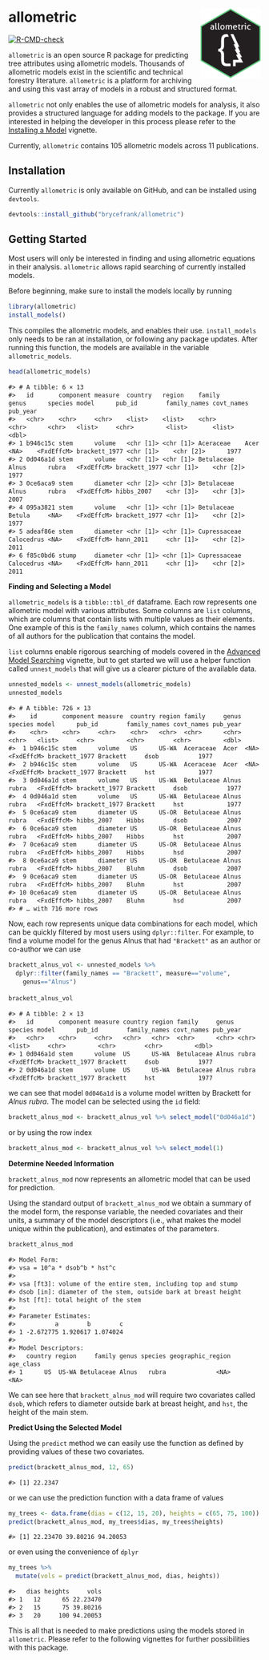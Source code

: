 
# allometric <a href="https://brycefrank.com/allometric/"><img src='man/figures/logo.png' align="right" height="139" /></a>

<!-- badges: start -->

[![R-CMD-check](https://github.com/brycefrank/allometric/actions/workflows/check-standard.yaml/badge.svg)](https://github.com/brycefrank/allometric/actions/workflows/check-standard.yaml)
<!-- badges: end -->

`allometric` is an open source R package for predicting tree attributes
using allometric models. Thousands of allometric models exist in the
scientific and technical forestry literature. `allometric` is a platform
for archiving and using this vast array of models in a robust and
structured format.

`allometric` not only enables the use of allometric models for analysis,
it also provides a structured language for adding models to the package.
If you are interested in helping the developer in this process please
refer to the [Installing a
Model](https://brycefrank.com/allometric/articles/installing_a_model.html)
vignette.

Currently, `allometric` contains 105 allometric models across 11
publications.

## Installation

Currently `allometric` is only available on GitHub, and can be installed
using `devtools`.

``` r
devtools::install_github("brycefrank/allometric")
```

## Getting Started

Most users will only be interested in finding and using allometric
equations in their analysis. `allometric` allows rapid searching of
currently installed models.

Before beginning, make sure to install the models locally by running

``` r
library(allometric)
install_models()
```

This compiles the allometric models, and enables their use.
`install_models` only needs to be ran at installation, or following any
package updates. After running this function, the models are available
in the variable `allometric_models`.

``` r
head(allometric_models)
```

    #> # A tibble: 6 × 13
    #>   id       component measure  country   region    family       genus      species model      pub_id        family_names covt_names pub_year
    #>   <chr>    <chr>     <chr>    <list>    <list>    <chr>        <chr>      <chr>   <list>     <chr>         <list>       <list>        <dbl>
    #> 1 b946c15c stem      volume   <chr [1]> <chr [1]> Aceraceae    Acer       <NA>    <FxdEffcM> brackett_1977 <chr [1]>    <chr [2]>      1977
    #> 2 0d046a1d stem      volume   <chr [1]> <chr [1]> Betulaceae   Alnus      rubra   <FxdEffcM> brackett_1977 <chr [1]>    <chr [2]>      1977
    #> 3 0ce6aca9 stem      diameter <chr [2]> <chr [3]> Betulaceae   Alnus      rubra   <FxdEffcM> hibbs_2007    <chr [3]>    <chr [3]>      2007
    #> 4 095a3821 stem      volume   <chr [1]> <chr [1]> Betulaceae   Betula     <NA>    <FxdEffcM> brackett_1977 <chr [1]>    <chr [2]>      1977
    #> 5 adeaf86e stem      diameter <chr [1]> <chr [1]> Cupressaceae Calocedrus <NA>    <FxdEffcM> hann_2011     <chr [1]>    <chr [2]>      2011
    #> 6 f85c0bd6 stump     diameter <chr [1]> <chr [1]> Cupressaceae Calocedrus <NA>    <FxdEffcM> hann_2011     <chr [1]>    <chr [2]>      2011

**Finding and Selecting a Model**

`allometric_models` is a `tibble::tbl_df` dataframe. Each row represents
one allometric model with various attributes. Some columns are `list`
columns, which are columns that contain lists with multiple values as
their elements. One example of this is the `family_names` column, which
contains the names of all authors for the publication that contains the
model.

`list` columns enable rigorous searching of models covered in the
[Advanced Model
Searching](https://brycefrank.com/allometric/articles/advanced_searching.html)
vignette, but to get started we will use a helper function called
`unnest_models` that will give us a clearer picture of the available
data.

``` r
unnested_models <- unnest_models(allometric_models)
unnested_models
```

    #> # A tibble: 726 × 13
    #>    id       component measure  country region family     genus species model      pub_id        family_names covt_names pub_year
    #>    <chr>    <chr>     <chr>    <chr>   <chr>  <chr>      <chr> <chr>   <list>     <chr>         <chr>        <chr>         <dbl>
    #>  1 b946c15c stem      volume   US      US-WA  Aceraceae  Acer  <NA>    <FxdEffcM> brackett_1977 Brackett     dsob           1977
    #>  2 b946c15c stem      volume   US      US-WA  Aceraceae  Acer  <NA>    <FxdEffcM> brackett_1977 Brackett     hst            1977
    #>  3 0d046a1d stem      volume   US      US-WA  Betulaceae Alnus rubra   <FxdEffcM> brackett_1977 Brackett     dsob           1977
    #>  4 0d046a1d stem      volume   US      US-WA  Betulaceae Alnus rubra   <FxdEffcM> brackett_1977 Brackett     hst            1977
    #>  5 0ce6aca9 stem      diameter US      US-OR  Betulaceae Alnus rubra   <FxdEffcM> hibbs_2007    Hibbs        dsob           2007
    #>  6 0ce6aca9 stem      diameter US      US-OR  Betulaceae Alnus rubra   <FxdEffcM> hibbs_2007    Hibbs        hst            2007
    #>  7 0ce6aca9 stem      diameter US      US-OR  Betulaceae Alnus rubra   <FxdEffcM> hibbs_2007    Hibbs        hsd            2007
    #>  8 0ce6aca9 stem      diameter US      US-OR  Betulaceae Alnus rubra   <FxdEffcM> hibbs_2007    Bluhm        dsob           2007
    #>  9 0ce6aca9 stem      diameter US      US-OR  Betulaceae Alnus rubra   <FxdEffcM> hibbs_2007    Bluhm        hst            2007
    #> 10 0ce6aca9 stem      diameter US      US-OR  Betulaceae Alnus rubra   <FxdEffcM> hibbs_2007    Bluhm        hsd            2007
    #> # … with 716 more rows

Now, each row represents unique data combinations for each model, which
can be quickly filtered by most users using `dplyr::filter`. For
example, to find a volume model for the genus Alnus that had
`"Brackett"` as an author or co-author we can use

``` r
brackett_alnus_vol <- unnested_models %>%
  dplyr::filter(family_names == "Brackett", measure=="volume",
    genus=="Alnus")

brackett_alnus_vol
```

    #> # A tibble: 2 × 13
    #>   id       component measure country region family     genus species model      pub_id        family_names covt_names pub_year
    #>   <chr>    <chr>     <chr>   <chr>   <chr>  <chr>      <chr> <chr>   <list>     <chr>         <chr>        <chr>         <dbl>
    #> 1 0d046a1d stem      volume  US      US-WA  Betulaceae Alnus rubra   <FxdEffcM> brackett_1977 Brackett     dsob           1977
    #> 2 0d046a1d stem      volume  US      US-WA  Betulaceae Alnus rubra   <FxdEffcM> brackett_1977 Brackett     hst            1977

we can see that model `0d046a1d` is a volume model written by Brackett
for *Alnus rubra*. The model can be selected using the `id` field:

``` r
brackett_alnus_mod <- brackett_alnus_vol %>% select_model("0d046a1d")
```

or by using the row index

``` r
brackett_alnus_mod <- brackett_alnus_vol %>% select_model(1)
```

**Determine Needed Information**

`brackett_alnus_mod` now represents an allometric model that can be used
for prediction.

Using the standard output of `brackett_alnus_mod` we obtain a summary of
the model form, the response variable, the needed covariates and their
units, a summary of the model descriptors (i.e., what makes the model
unique within the publication), and estimates of the parameters.

``` r
brackett_alnus_mod
```

    #> Model Form: 
    #> vsa = 10^a * dsob^b * hst^c 
    #>  
    #> vsa [ft3]: volume of the entire stem, including top and stump
    #> dsob [in]: diameter of the stem, outside bark at breast height
    #> hst [ft]: total height of the stem
    #> 
    #> Parameter Estimates: 
    #>           a        b        c
    #> 1 -2.672775 1.920617 1.074024
    #> 
    #> Model Descriptors: 
    #>   country region     family genus species geographic_region age_class
    #> 1      US  US-WA Betulaceae Alnus   rubra              <NA>      <NA>

We can see here that `brackett_alnus_mod` will require two covariates
called `dsob`, which refers to diameter outside bark at breast height,
and `hst`, the height of the main stem.

**Predict Using the Selected Model**

Using the `predict` method we can easily use the function as defined by
providing values of these two covariates.

``` r
predict(brackett_alnus_mod, 12, 65)
```

    #> [1] 22.2347

or we can use the prediction function with a data frame of values

``` r
my_trees <- data.frame(dias = c(12, 15, 20), heights = c(65, 75, 100))
predict(brackett_alnus_mod, my_trees$dias, my_trees$heights)
```

    #> [1] 22.23470 39.80216 94.20053

or even using the convenience of `dplyr`

``` r
my_trees %>%
  mutate(vols = predict(brackett_alnus_mod, dias, heights))
```

    #>   dias heights     vols
    #> 1   12      65 22.23470
    #> 2   15      75 39.80216
    #> 3   20     100 94.20053

This is all that is needed to make predictions using the models stored
in `allometric`. Please refer to the following vignettes for further
possibilities with this package.
